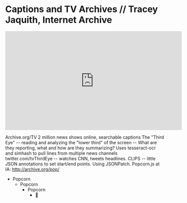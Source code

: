 # Captions and TV Archives // Tracey Jaquith, Internet Archive

<iframe width="560" height="315" src="https://www.youtube.com/embed/H3hrwyE9sSc" frameborder="0" allowfullscreen></iframe>

Archive.org/TV 
2 million news shows online, searchable captions
The "Third Eye" -- reading and analyzing the "lower third" of the screen -- What are they reporting, what and how are they summarizing?
Uses tesseract-ocr and simhash to pull lines from multiple news channels
twitter.com/tvThirdEye -- watches CNN, tweets headlines.
CLIPS -- little JSON annotations to set start/end points. Using JSONPatch.
Popcorn.js at IA: http://archive.org/pop/ 
- Popcorn
  - Popcorn
    - Popcorn
       - 🍿
